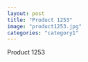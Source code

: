 ```yaml
---
layout: post
title: "Product 1253"
image: "product1253.jpg"
categories: "category1"
---
```

Product 1253
